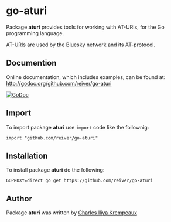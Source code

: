 # go-aturi

Package **aturi** provides tools for working with AT-URIs, for the Go programming language.

AT-URIs are used by the Bluesky network and its AT-protocol.

## Documention

Online documentation, which includes examples, can be found at: http://godoc.org/github.com/reiver/go-aturi

[![GoDoc](https://godoc.org/github.com/reiver/go-aturi?status.svg)](https://godoc.org/github.com/reiver/go-aturi)

## Import

To import package **aturi** use `import` code like the follownig:
```
import "github.com/reiver/go-aturi"
```

## Installation

To install package **aturi** do the following:
```
GOPROXY=direct go get https://github.com/reiver/go-aturi
```

## Author

Package **aturi** was written by [Charles Iliya Krempeaux](http://reiver.link)
